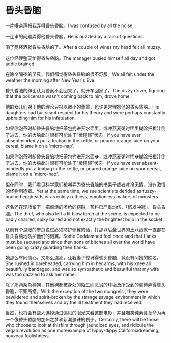 # 昏头昏脑

<p><span class="chinese">一片嘈杂声把我弄得昏头昏脑。</span><span class="english">I was confused by all the noise.</span></p>

<p><span class="chinese">一连串的问题弄得他昏头昏脑。</span><span class="english">He is puzzled by a rain of questions.</span></p>

<p><span class="chinese">喝了两杯酒就昏头昏脑的了。</span><span class="english">After a couple of wines my head felt all muzzy.</span></p>

<p><span class="chinese">这位经理整天忙得昏头昏脑。</span><span class="english">The manager busied himself all day and got addle brained.</span></p>

<p><span class="chinese">在除夕隔夜的早晨，我们都觉得昏头昏脑的很不舒服。</span><span class="english">We all felt under the weather the morning after New Year's Eve.</span></p>

<p><span class="chinese">昏头昏脑的绅士认为警察不会回来了，就开车回家了。</span><span class="english">The dizzy driver, figuring that the policeman wasn't coming back to him, drove home.</span></p>

<p><span class="chinese">他的女儿们对于他的理论只报以微小的尊重，也许更常埋怨他的昏头昏脑。</span><span class="english">His daughters had but scant respect for his theory and were perhaps constantly upbraiding him for his infatuation.</span></p>

<p><span class="chinese">如果你泡茶时却昏头昏脑地把茶包扔进开水壶里，或冲燕麦粥时稀里糊涂把橙汁倒了进去，你的大脑此时很有可能处于“微睡眠”状态。</span><span class="english">If you have ever absentmindedly put a teabag in the kettle, or poured orange juice on your cereal, blame it on a 'micro-nap'.</span></p>

<p><span class="chinese">如果你泡茶时却昏头昏脑地把茶包扔进开水壶�，或冲燕麦粥时稀�糊涂把橙汁倒了进去，你的大脑此时很有可能处于“微睡眠”状态。</span><span class="english">If you have ever absent-mindedly put a teabag in the kettle, or poured orange juice on your cereal, blame it on a 'micro-nap'.</span></p>

<p><span class="chinese">但在同时，我们看见科学家们被嘲弄为昏头昏脑的书呆子或者冰冷无情、没有激情的怪物制造者。</span><span class="english">Yet at the same time, we see scientists derided as fuzzy-brained eggheads or as coldly ruthless, emotionless makers of monsters.</span></p>

<p><span class="chinese">这名还在现场留下一把燃烧的喷枪的窃贼，预料已严重灼伤、「怒发冲冠」、昏头昏脑。</span><span class="english">The thief, who also left a lit blow torch at the scene, is expected to be badly charred, spiky haired and not exactly the brightest bulb in the socket.</span></p>

<p><span class="chinese">从前有个混账的笨瓜说过必须防护侧翼的话，打那以后全世界的王八蛋就一直都在昏头昏脑地防护他们的侧翼。</span><span class="english">Some Goddamned fool once said that flanks must be secured and since then sons of bitches all over the world have been going crazy guarding their flanks.</span></p>

<p><span class="chinese">她那么有同情心，又那么漂亮，让我妻子惊讶得昏头昏脑，竟没有问她的姓名。</span><span class="english">She rushed in bareheaded, carrying him in her arms, with his knee all beautifully bandaged, and was so sympathetic and beautiful that my wife was too dazzled to ask her name.</span></p>

<p><span class="chinese">除了那两条杂种狗，其他狗都被身处的陌生而恶劣的环境及所受到的虐待弄得昏头昏脑，不知所措。</span><span class="english">With the exception of the two mongrels , they were bewildered and spirit-broken by the strange savage environment in which they found themselves and by the ill treatment they had received.</span></p>

<p><span class="chinese">当然，也将会有些人选择通过偏见的眼光来看这部电影，并且嘲笑纯素食革命为再一个像昏头昏脑的加州之梦和新潮愚昧的例子。</span><span class="english">Certainly, there will be those who choose to look at thisfilm through jaundiced eyes, and ridicule the vegan revolution as one moreexample of hippy-dippy Californiadreaming, nouveau foolishness.</span></p>

